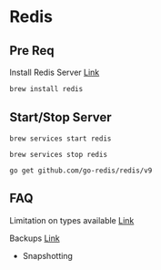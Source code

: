 # Redis
## Pre Req
Install Redis Server [Link](https://redis.io/docs/getting-started/installation/install-redis-on-mac-os/)
``` bash
brew install redis
```

## Start/Stop Server
```
brew services start redis
```
```
brew services stop redis
```


```
go get github.com/go-redis/redis/v9
```

## FAQ

Limitation on types available [Link](https://redis.io/docs/manual/data-types/)

Backups [Link](https://redis.io/docs/manual/persistence/)
- Snapshotting
